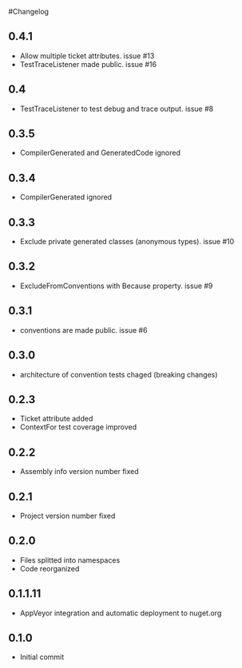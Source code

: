 #Changelog

## 0.4.1
* Allow multiple ticket attributes. issue #13
* TestTraceListener made public. issue #16

## 0.4
* TestTraceListener to test debug and trace output. issue #8

## 0.3.5
* CompilerGenerated and GeneratedCode ignored

## 0.3.4
* CompilerGenerated ignored

## 0.3.3
* Exclude private generated classes (anonymous types). issue #10

## 0.3.2
* ExcludeFromConventions with Because property. issue #9

## 0.3.1
* conventions are made public. issue #6

## 0.3.0
* architecture of convention tests chaged (breaking changes)

## 0.2.3
* Ticket attribute added
* ContextFor test coverage improved

## 0.2.2
* Assembly info version number fixed

## 0.2.1
* Project version number fixed

## 0.2.0
* Files splitted into namespaces
* Code reorganized

## 0.1.1.11
* AppVeyor integration and automatic deployment to nuget.org

## 0.1.0
* Initial commit
